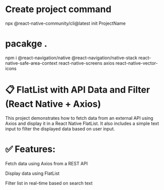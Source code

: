 # Create project command
npx @react-native-community/cli@latest init ProjectName

# pacakge .
npm  i @react-navigation/native @react-navigation/native-stack react-native-safe-area-context react-native-screens axios  react-native-vector-icons

# 📋 FlatList with API Data and Filter (React Native + Axios)
This project demonstrates how to fetch data from an external API using Axios and display it in a React Native FlatList. It also includes a simple text input to filter the displayed data based on user input.

# ✅ Features:

Fetch data using Axios from a REST API

Display data using FlatList

Filter list in real-time based on search text
